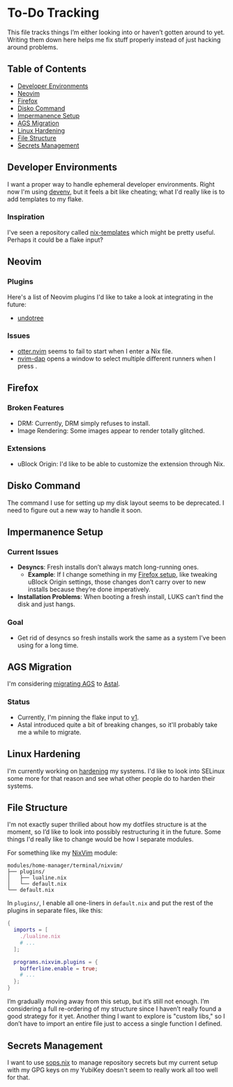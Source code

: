 # To-Do Tracking

This file tracks things I’m either looking into or haven’t gotten around to
yet. Writing them down here helps me fix stuff properly instead of just hacking
around problems.

## Table of Contents

- [Developer Environments](#developer-environments)
- [Neovim](#neovim)
- [Firefox](#firefox)
- [Disko Command](#disko-command)
- [Impermanence Setup](#impermanence-setup)
- [AGS Migration](#ags-migration)
- [Linux Hardening](#linux-hardening)
- [File Structure](#file-structure)
- [Secrets Management](#secrets-management)

## Developer Environments

I want a proper way to handle ephemeral developer environments. Right now I'm
using [devenv](./modules/home-manager/terminal/devenv.nix), but it feels a bit
like cheating; what I'd really like is to add templates to my flake.

### Inspiration

I've seen a repository called
[nix-templates](https://github.com/MordragT/nix-templates) which might be
pretty useful. Perhaps it could be a flake input?

## Neovim

### Plugins

Here's a list of Neovim plugins I'd like to take a look at integrating in the
future:

- [undotree](https://github.com/mbbill/undotree)

### Issues

- [otter.nvim](https://github.com/jmbuhr/otter.nvim) seems to fail to start
  when I enter a Nix file.
- [nvim-dap](https://github.com/mfussenegger/nvim-dap) opens a window to select
  multiple different runners when I press <F5>.

## Firefox

### Broken Features

- DRM: Currently, DRM simply refuses to install.
- Image Rendering: Some images appear to render totally glitched.

### Extensions

- uBlock Origin: I'd like to be able to customize the extension through Nix.

## Disko Command

The command I use for setting up my disk layout seems to be deprecated. I need
to figure out a new way to handle it soon.

## Impermanence Setup

### Current Issues

- **Desyncs**:
  Fresh installs don’t always match long-running ones.
  - **Example**: If I change something in my
    [Firefox setup](./modules/home-manager/desktop/firefox), like tweaking
    uBlock Origin settings, those changes don’t carry over to new installs
    because they’re done imperatively.
- **Installation Problems**:
  When booting a fresh install, LUKS can’t find the disk and just hangs.

### Goal

- Get rid of desyncs so fresh installs work the same as a system I’ve been
  using for a long time.

## AGS Migration

I'm considering [migrating AGS](https://aylur.github.io/ags/guide/migrate.html)
to [Astal](https://aylur.github.io/astal).

### Status

- Currently, I'm pinning the flake input to
  [v1](https://github.com/Aylur/ags/tree/v1).
- Astal introduced quite a bit of breaking changes, so it'll probably take me a
  while to migrate.

## Linux Hardening

I'm currently working on [hardening](./modules/nixos/security/hardening.nix) my
systems. I'd like to look into SELinux some more for that reason and see what
other people do to harden their systems.

## File Structure

I'm not exactly super thrilled about how my dotfiles structure is at the moment,
so I’d like to look into possibly restructuring it in the future. Some things
I'd really like to change would be how I separate modules.

For something like my [NixVim](https://github.com/nix-community/nixvim) module:

```
modules/home-manager/terminal/nixvim/
├── plugins/
│   ├── lualine.nix
│   └── default.nix
└── default.nix
```

In `plugins/`, I enable all one-liners in `default.nix` and put the rest of the
plugins in separate files, like this:

```nix
{
  imports = [
    ./lualine.nix
    # ...
  ];

  programs.nixvim.plugins = {
    bufferline.enable = true;
    # ...
  };
}
```

I’m gradually moving away from this setup, but it’s still not enough. I’m
considering a full re-ordering of my structure since I haven’t really found a
good strategy for it yet. Another thing I want to explore is "custom libs," so
I don’t have to import an entire file just to access a single function I defined.

## Secrets Management

I want to use [sops.nix](https://github.com/Mic92/sops-nix) to manage
repository secrets but my current setup with my GPG keys on my YubiKey doesn't
seem to really work all too well for that.
